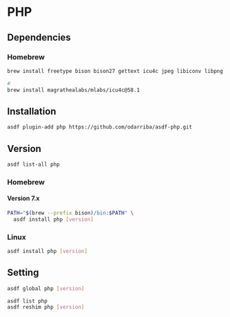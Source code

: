 # PHP

## Dependencies

### Homebrew

```sh
brew install freetype bison bison27 gettext icu4c jpeg libiconv libpng openssl readline

#
brew install magrathealabs/mlabs/icu4c@58.1
```

## Installation

```sh
asdf plugin-add php https://github.com/odarriba/asdf-php.git
```

## Version

```sh
asdf list-all php
```

### Homebrew

#### Version 7.x

```sh
PATH="$(brew --prefix bison)/bin:$PATH" \
  asdf install php [version]
```

### Linux

```sh
asdf install php [version]
```

## Setting

```sh
asdf global php [version]
```

```sh
asdf list php
asdf reshim php [version]
```
